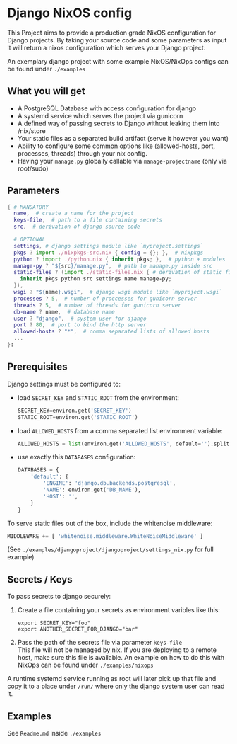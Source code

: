 # Django NixOS config
This Project aims to provide a production grade NixOS configuration for Django projects. By taking your source code and some parameters as input it will return a nixos configuration which serves your Django project.

An exemplary django project with some example NixOS/NixOps configs can be found under `./examples`

## What you will get
 - A PostgreSQL Database with access configuration for django
 - A systemd service which serves the project via gunicorn
 - A defined way of passing secrets to Django without leaking them into /nix/store
 - Your static files as a separated build artifact (serve it however you want)
 - Ability to configure some common options like (allowed-hosts, port, processes, threads) through your nix config.
 - Having your `manage.py` globally callable via `manage-projectname` (only via root/sudo)


## Parameters
```nix
{ # MANDATORY
  name,  # create a name for the project
  keys-file,  # path to a file containing secrets
  src,  # derivation of django source code

  # OPTIONAL
  settings, # django settings module like `myproject.settings`
  pkgs ? import ./nixpkgs-src.nix { config = {}; },  # nixpkgs
  python ? import ./python.nix { inherit pkgs; },  # python + modules
  manage-py ? "${src}/manage.py",  # path to manage.py inside src
  static-files ? (import ./static-files.nix { # derivation of static files
    inherit pkgs python src settings name manage-py;
  }),
  wsgi ? "${name}.wsgi",  # django wsgi module like `myproject.wsgi`
  processes ? 5,  # number of proccesses for gunicorn server
  threads ? 5,  # number of threads for gunicorn server
  db-name ? name,  # database name
  user ? "django",  # system user for django
  port ? 80,  # port to bind the http server
  allowed-hosts ? "*",  # comma separated lists of allowed hosts
  ...
}:
```



## Prerequisites
Django settings must be configured to:
 - load `SECRET_KEY` and `STATIC_ROOT` from the environment:
    ```python
    SECRET_KEY=environ.get('SECRET_KEY')
    STATIC_ROOT=environ.get('STATIC_ROOT')
    ```
 - load `ALLOWED_HOSTS` from a comma separated list environment variable:
    ```python
    ALLOWED_HOSTS = list(environ.get('ALLOWED_HOSTS', default='').split(','))
    ```
 - use exactly this `DATABASES` configuration:
    ```python
    DATABASES = {
        'default': {
            'ENGINE': 'django.db.backends.postgresql',
            'NAME': environ.get('DB_NAME'),
            'HOST': '',
        }
    }
    ```

To serve static files out of the box, include the whitenoise middleware:
```python
MIDDLEWARE += [ 'whitenoise.middleware.WhiteNoiseMiddleware' ]
```

(See `./examples/djangoproject/djangoproject/settings_nix.py` for full example)


## Secrets / Keys
To pass secrets to django securely:
1. Create a file containing your secrets as environment varibles like this:
    ```
    export SECRET_KEY="foo"
    export ANOTHER_SECRET_FOR_DJANGO="bar"
    ```
2. Pass the path of the secrets file via parameter `keys-file`  
    This file will not be managed by nix.
    If you are deploying to a remote host, make sure this file is available. An example on how to do this with NixOps can be found under `./examples/nixops`

A runtime systemd service running as root will later pick up that file and copy it to a place under `/run/` where only the django system user can read it.

## Examples
See `Readme.md` inside `./examples`